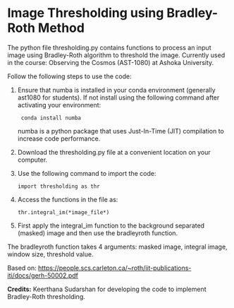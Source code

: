 # Image Thresholding using Bradley-Roth Method

The python file thresholding.py contains functions to process an input image using Bradley-Roth algorithm to threshold the image. Currently used in the course: Observing the Cosmos (AST-1080) at Ashoka University.


Follow the following steps to use the code:

1) Ensure that numba is installed in your conda environment (generally ast1080 for students). If not install using the following command after activating your environment:

   ```
    conda install numba
   ```

   numba is a python package that uses Just-In-Time (JIT) compilation to increase code performance.

2) Download the thresholding.py file at a convenient location on your computer.

3) Use the following command to import the code:

   ```
   import thresholding as thr
   ```

5) Access the functions in the file as:

   ```
   thr.integral_im(*image_file*)
   ```

7) First apply the integral_im function to the background separated (masked) image and then use the bradleyroth function.


The bradleyroth function takes 4 arguments: masked image, integral image, window size, threshold value.

Based on: https://people.scs.carleton.ca/~roth/iit-publications-iti/docs/gerh-50002.pdf



**Credits:** Keerthana Sudarshan for developing the code to implement Bradley-Roth thresholding.
